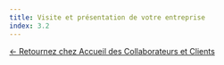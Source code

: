 ```yaml
---
title: Visite et présentation de votre entreprise
index: 3.2
---
```





[← Retournez chez Accueil des Collaborateurs et Clients](/posts/accueildesclients)
